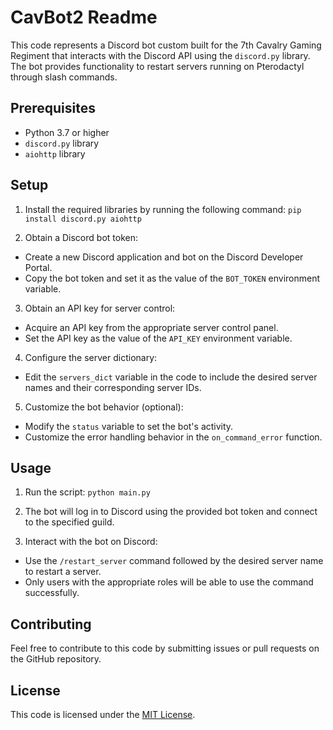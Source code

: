 # CavBot2 Readme

This code represents a Discord bot custom built for the 7th Cavalry Gaming Regiment that interacts with the Discord API using the `discord.py` library. The bot provides functionality to restart servers running on Pterodactyl through slash commands.

## Prerequisites

- Python 3.7 or higher
- `discord.py` library
- `aiohttp` library

## Setup

1. Install the required libraries by running the following command:
   `pip install discord.py aiohttp`

2. Obtain a Discord bot token:

- Create a new Discord application and bot on the Discord Developer Portal.
- Copy the bot token and set it as the value of the `BOT_TOKEN` environment variable.

3. Obtain an API key for server control:

- Acquire an API key from the appropriate server control panel.
- Set the API key as the value of the `API_KEY` environment variable.

4. Configure the server dictionary:

- Edit the `servers_dict` variable in the code to include the desired server names and their corresponding server IDs.

5. Customize the bot behavior (optional):

- Modify the `status` variable to set the bot's activity.
- Customize the error handling behavior in the `on_command_error` function.

## Usage

1. Run the script:
   `python main.py`

2. The bot will log in to Discord using the provided bot token and connect to the specified guild.

3. Interact with the bot on Discord:

- Use the `/restart_server` command followed by the desired server name to restart a server.
- Only users with the appropriate roles will be able to use the command successfully.

## Contributing

Feel free to contribute to this code by submitting issues or pull requests on the GitHub repository.

## License

This code is licensed under the [MIT License](https://opensource.org/licenses/MIT).
